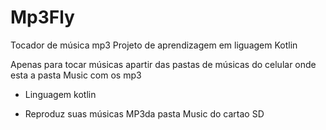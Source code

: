 # Mp3Fly
Tocador de música mp3
Projeto de aprendizagem em liguagem Kotlin

Apenas para tocar músicas apartir das pastas de músicas do celular onde esta a pasta Music com os mp3

- Linguagem kotlin

- Reproduz suas músicas MP3da pasta Music do cartao SD
